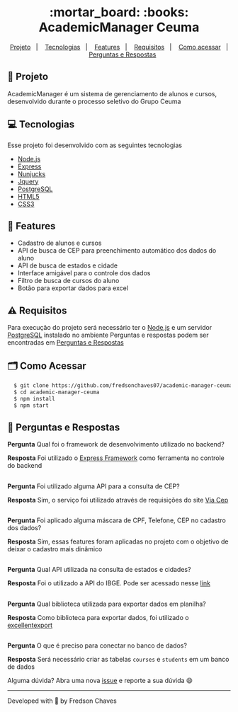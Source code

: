 <h1 align="center">
    :mortar_board: :books: AcademicManager Ceuma
</h1>
<p align="center">
  <a href="#bookmark-projeto">Projeto</a>&nbsp;&nbsp;&nbsp;|&nbsp;&nbsp;&nbsp;
  <a href="#computer-tecnologias">Tecnologias</a>&nbsp;&nbsp;&nbsp;|&nbsp;&nbsp;&nbsp;
  <a href="#rocket-features">Features</a>&nbsp;&nbsp;&nbsp;|&nbsp;&nbsp;&nbsp;
  <a href="#warning-requisitos">Requisitos</a>&nbsp;&nbsp;&nbsp;|&nbsp;&nbsp;&nbsp;
  <a href="#card_index_dividers-como-acessar">Como acessar</a>&nbsp;&nbsp;&nbsp;|&nbsp;&nbsp;&nbsp;
  <a href="#postbox-perguntas-e-respostas">Perguntas e Respostas</a>
</p>

## :bookmark: Projeto

AcademicManager é um sistema de gerenciamento de alunos e cursos, desenvolvido durante o processo seletivo do Grupo Ceuma

## :computer: Tecnologias

Esse projeto foi desenvolvido com as seguintes tecnologias

- [Node.js](https://nodejs.org/en/)
- [Express](https://expressjs.com/pt-br/)
- [Nunjucks](https://mozilla.github.io/nunjucks/)
- [Jquery](https://jquery.com/)
- [PostgreSQL](https://www.postgresql.org/)
- [HTML5](https://developer.mozilla.org/pt-BR/docs/Web/HTML)
- [CSS3](https://developer.mozilla.org/pt-BR/docs/Web/CSS)

## :rocket: Features

- Cadastro de alunos e cursos
- API de busca de CEP para preenchimento automático dos dados do aluno
- API de busca de estados e cidade
- Interface amigável para o controle dos dados
- Filtro de busca de cursos do aluno
- Botão para exportar dados para excel

## :warning: Requisitos

Para execução do projeto será necessário ter o [Node.js](https://nodejs.org/en/) e um servidor [PostgreSQL](https://www.postgresql.org/) instalado no ambiente
Perguntas e respostas podem ser encontradas em [Perguntas e Respostas](#postbox-perguntas-e-respostas)

## :card_index_dividers: Como Acessar

```bash
  $ git clone https://github.com/fredsonchaves07/academic-manager-ceuma.git
  $ cd academic-manager-ceuma
  $ npm install
  $ npm start
```

## :postbox: Perguntas e Respostas

**Pergunta** Qual foi o framework de desenvolvimento utilizado no backend?

**Resposta** Foi utilizado o [Express Framework](http://expressjs.com/en/) como ferramenta no controle do backend

##

**Pergunta** Foi utilizado alguma API para a consulta de CEP?

**Resposta** Sim, o serviço foi utilizado através de requisições do site [Via Cep](https://viacep.com.br)

##

**Pergunta** Foi aplicado alguma máscara de CPF, Telefone, CEP no cadastro dos dados?

**Resposta** Sim, essas features foram aplicadas no projeto com o objetivo de deixar o cadastro mais dinâmico

##

**Pergunta** Qual API utilizada na consulta de estados e cidades?

**Resposta** Foi o utilizado a API do IBGE. Pode ser acessado nesse [link](https://servicodados.ibge.gov.br/api/)

##

**Pergunta** Qual biblioteca utilizada para exportar dados em planilha?

**Resposta** Como biblioteca para exportar dados, foi utilizado o [excellentexport](https://github.com/jmaister/excellentexport)

##
**Pergunta** O que é preciso para conectar no banco de dados?

**Resposta** Será necessário criar as tabelas ``courses`` e ``students`` em um banco de dados

Alguma dúvida? Abra uma nova [issue](https://github.com/fredsonchaves07/academic-manager-ceuma/issues) e reporte a sua dúvida 
 :smile:
 
 ---
 Developed with :blue_heart: by  Fredson Chaves
